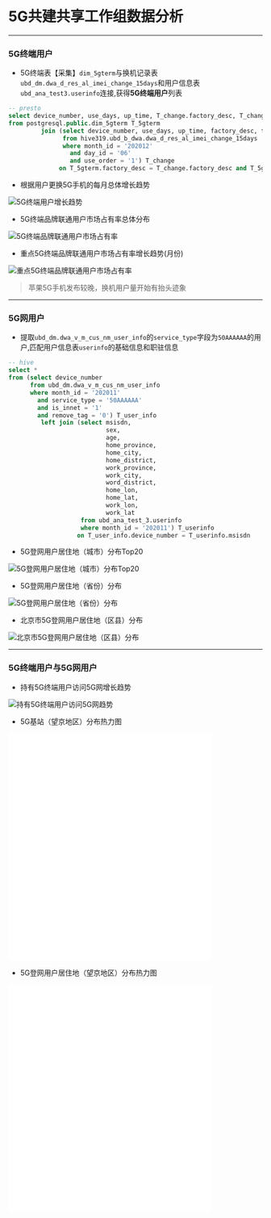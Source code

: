 # 5G共建共享工作组数据分析
---
### 5G终端用户
* 5G终端表【采集】`dim_5gterm`与换机记录表`ubd_dm.dwa_d_res_al_imei_change_15days`和用户信息表`ubd_ana_test3.userinfo`连接,获得**5G终端用户**列表
```sql
-- presto
select device_number, use_days, up_time, T_change.factory_desc, T_change.term_desc, create_time
from postgresql.public.dim_5gterm T_5gterm
         join (select device_number, use_days, up_time, factory_desc, term_desc
               from hive319.ubd_b_dwa.dwa_d_res_al_imei_change_15days
               where month_id = '202012'
                 and day_id = '06'
                 and use_order = '1') T_change
              on T_5gterm.factory_desc = T_change.factory_desc and T_5gterm.term_desc = T_change.term_desc  
```

* 根据用户更换5G手机的每月总体增长趋势

![5G终端用户增长趋势](img/1.png)

* 5G终端品牌联通用户市场占有率总体分布

![5G终端品牌联通用户市场占有率](img/2.png)

* 重点5G终端品牌联通用户市场占有率增长趋势(月份)

![重点5G终端品牌联通用户市场占有率](img/4.png)
   > 苹果5G手机发布较晚，换机用户量开始有抬头迹象
   
---
### 5G网用户

* 提取`ubd_dm.dwa_v_m_cus_nm_user_info`的`service_type`字段为`50AAAAAA`的用户,匹配用户信息表`userinfo`的基础信息和职驻信息

```sql
-- hive
select *
from (select device_number
      from ubd_dm.dwa_v_m_cus_nm_user_info
      where month_id = '202011'
        and service_type = '50AAAAAA'
        and is_innet = '1'
        and remove_tag = '0') T_user_info
         left join (select msisdn,
                           sex,
                           age,
                           home_province,
                           home_city,
                           home_district,
                           work_province,
                           work_city,
                           word_district,
                           home_lon,
                           home_lat,
                           work_lon,
                           work_lat
                    from ubd_ana_test_3.userinfo
                    where month_id = '202011') T_userinfo
                   on T_user_info.device_number = T_userinfo.msisdn
```

* 5G登网用户居住地（城市）分布Top20

![5G登网用户居住地（城市）分布Top20](img/3.png)

* 5G登网用户居住地（省份）分布

![5G登网用户居住地（省份）分布](img/5.png)

* 北京市5G登网用户居住地（区县）分布

![北京市5G登网用户居住地（区县）分布](img/6.png)

---
### 5G终端用户与5G网用户

* 持有5G终端用户访问5G网增长趋势

![持有5G终端用户访问5G网趋势](img/7.png)

* 5G基站（望京地区）分布热力图
<iframe  
 height=450 
 width=80% 
 src="img/G5_station.html"  
 frameborder=0>
 </iframe>
 
* 5G登网用户居住地（望京地区）分布热力图
<iframe  
 height=450 
 width=80% 
 src="img/G5_user.html"  
 frameborder=0>
 </iframe>